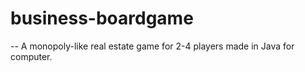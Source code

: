 # business-boardgame
--
A monopoly-like real estate game for 2-4 players made in Java for computer.
